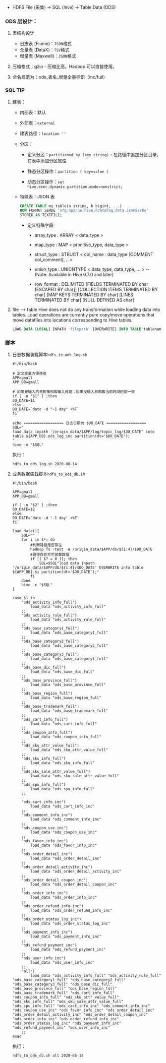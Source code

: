 - HDFS File (采集) -> SQL (hive) -> Table Data (ODS)

### ODS 层设计：

1. 表结构设计
    - 日志表 (Flume)：`JSON`格式
    - 全量表 (DataX)：`TSV`格式
    - 增量表 (Maxwell)：`JSON`格式

2. 压缩格式：gzip - 压缩比高，Hadoop 可以直接使用。

3. 命名规范为：ods_表名_增量全量标识（inc/full） 

### SQL TIP

1. 建表：

    - 内部表：默认

    - 外部表：`external`

    - 建表路径：`location ''`

    - 分区：

        - 定义分区：`partitioned by (key string)` - 在路径中追加分区目录，在表中添加分区属性

        - 静态分区操作：`partition ( key=value )`

        - 动态分区操作：`set hive.exec.dynamic.partition.mode=nonstrict;`

    - 特殊表：JSON 表

        ```SQL
        CREATE TABLE my_table(a string, b bigint, ...)
        ROW FORMAT SERDE 'org.apache.hive.hcatalog.data.JsonSerDe'
        STORED AS TEXTFILE;
        ```

        - 定义特殊字段

          - array_type
            : ARRAY < data_type >
            
          - map_type
            : MAP < primitive_type, data_type >
            
          - struct_type
            : STRUCT < col_name : data_type [COMMENT col_comment], ...>
            
          - union_type
            : UNIONTYPE < data_type, data_type, ... >  -- (Note: Available in Hive 0.7.0 and later)
            
          - row_format
            : DELIMITED [FIELDS TERMINATED BY char [ESCAPED BY char]] [COLLECTION ITEMS TERMINATED BY char]
                    [MAP KEYS TERMINATED BY char] [LINES TERMINATED BY char]
                    [NULL DEFINED AS char]   

2. file --> table
    Hive does not do any transformation while loading data into tables. Load operations are currently pure copy/move operations that move datafiles into locations corresponding to Hive tables.

    ```SQL
    LOAD DATA [LOCAL] INPATH 'filepath' [OVERWRITE] INTO TABLE tablename [PARTITION (partcol1=val1, partcol2=val2 ...)];
    ```

### 脚本

1. 日志数据装载脚本`hdfs_to_ods_log.sh`

    ```shell
    #!/bin/bash

    # 定义变量方便修改
    APP=gmall
    APP_DB=gmall

    # 如果是输入的日期按照取输入日期；如果没输入日期取当前时间的前一天
    if [ -n "$1" ] ;then
    DO_DATE=$1
    else
    DO_DATE=`date -d "-1 day" +%F`
    fi

    echo ================== 日志日期为 $DO_DATE ==================
    SQL="
    load data inpath '/origin_data/$APP/log/topic_log/$DO_DATE' into table ${APP_DB}.ods_log_inc partition(dt='$DO_DATE');
    "
    hive -e "$SQL"
    ```

    执行：
    ```
    hdfs_to_ods_log.sh 2020-06-14
    ```

2. 业务数据装载脚本`hdfs_to_ods_db.sh`

    ```shell
    #!/bin/bash

    APP=gmall
    APP_DB=gmall

    if [ -n "$2" ] ;then
    DO_DATE=$2
    else 
    DO_DATE=`date -d '-1 day' +%F`
    fi

    load_data(){
        SQL=""
        for i in $*; do
            #判断路径是否存在
            hadoop fs -test -e /origin_data/$APP/db/${i:4}/$DO_DATE
            #路径存在方可装载数据
            if [[ $? = 0 ]]; then
                SQL=$SQL"load data inpath '/origin_data/$APP/db/${i:4}/$DO_DATE' OVERWRITE into table ${APP_DB}.$i partition(dt='$DO_DATE');"
            fi
        done
        hive -e "$SQL"
    }

    case $1 in
        "ods_activity_info_full")
            load_data "ods_activity_info_full"
        ;;
        "ods_activity_rule_full")
            load_data "ods_activity_rule_full"
        ;;
        "ods_base_category1_full")
            load_data "ods_base_category1_full"
        ;;
        "ods_base_category2_full")
            load_data "ods_base_category2_full"
        ;;
        "ods_base_category3_full")
            load_data "ods_base_category3_full"
        ;;
        "ods_base_dic_full")
            load_data "ods_base_dic_full"
        ;;
        "ods_base_province_full")
            load_data "ods_base_province_full"
        ;;
        "ods_base_region_full")
            load_data "ods_base_region_full"
        ;;
        "ods_base_trademark_full")
            load_data "ods_base_trademark_full"
        ;;
        "ods_cart_info_full")
            load_data "ods_cart_info_full"
        ;;
        "ods_coupon_info_full")
            load_data "ods_coupon_info_full"
        ;;
        "ods_sku_attr_value_full")
            load_data "ods_sku_attr_value_full"
        ;;
        "ods_sku_info_full")
            load_data "ods_sku_info_full"
        ;;
        "ods_sku_sale_attr_value_full")
            load_data "ods_sku_sale_attr_value_full"
        ;;
        "ods_spu_info_full")
            load_data "ods_spu_info_full"
        ;;

        "ods_cart_info_inc")
            load_data "ods_cart_info_inc"
        ;;
        "ods_comment_info_inc")
            load_data "ods_comment_info_inc"
        ;;
        "ods_coupon_use_inc")
            load_data "ods_coupon_use_inc"
        ;;
        "ods_favor_info_inc")
            load_data "ods_favor_info_inc"
        ;;
        "ods_order_detail_inc")
            load_data "ods_order_detail_inc"
        ;;
        "ods_order_detail_activity_inc")
            load_data "ods_order_detail_activity_inc"
        ;;
        "ods_order_detail_coupon_inc")
            load_data "ods_order_detail_coupon_inc"
        ;;
        "ods_order_info_inc")
            load_data "ods_order_info_inc"
        ;;
        "ods_order_refund_info_inc")
            load_data "ods_order_refund_info_inc"
        ;;
        "ods_order_status_log_inc")
            load_data "ods_order_status_log_inc"
        ;;
        "ods_payment_info_inc")
            load_data "ods_payment_info_inc"
        ;;
        "ods_refund_payment_inc")
            load_data "ods_refund_payment_inc"
        ;;
        "ods_user_info_inc")
            load_data "ods_user_info_inc"
        ;;
        "all")
            load_data "ods_activity_info_full" "ods_activity_rule_full" "ods_base_category1_full" "ods_base_category2_full" "ods_base_category3_full" "ods_base_dic_full" "ods_base_province_full" "ods_base_region_full" "ods_base_trademark_full" "ods_cart_info_full" "ods_coupon_info_full" "ods_sku_attr_value_full" "ods_sku_info_full" "ods_sku_sale_attr_value_full" "ods_spu_info_full" "ods_cart_info_inc" "ods_comment_info_inc" "ods_coupon_use_inc" "ods_favor_info_inc" "ods_order_detail_inc" "ods_order_detail_activity_inc" "ods_order_detail_coupon_inc" "ods_order_info_inc" "ods_order_refund_info_inc" "ods_order_status_log_inc" "ods_payment_info_inc" "ods_refund_payment_inc" "ods_user_info_inc"
        ;;
    esac
    ```

    执行：
    ```shell
    hdfs_to_ods_db.sh all 2020-06-14
    ```